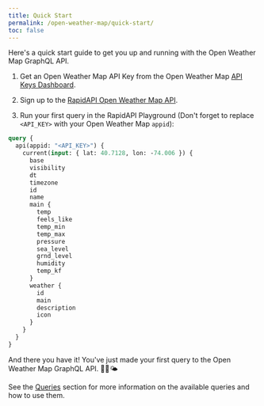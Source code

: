 ```yaml
---
title: Quick Start
permalink: /open-weather-map/quick-start/
toc: false
---
```


Here's a quick start guide to get you up and running with the Open Weather Map GraphQL API.

1. Get an Open Weather Map API Key from the Open Weather Map [API Keys Dashboard](https://home.openweathermap.org/api_keys).

2. Sign up to the [RapidAPI Open Weather Map API](https://rapidapi.com/community/api/open-weather-map).

3. Run your first query in the RapidAPI Playground (Don't forget to replace `<API_KEY>` with your Open Weather Map `appid`):

```graphql
query {
  api(appid: "<API_KEY>") {
    current(input: { lat: 40.7128, lon: -74.006 }) {
      base
      visibility
      dt
      timezone
      id
      name
      main {
        temp
        feels_like
        temp_min
        temp_max
        pressure
        sea_level
        grnd_level
        humidity
        temp_kf
      }
      weather {
        id
        main
        description
        icon
      }
    }
  }
}
```

And there you have it! You've just made your first query to the Open Weather Map GraphQL API. 🥳🎉🌤️

See the [Queries](/open-weather-map/queries/) section for more information on the available queries and how to use them.
